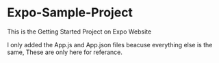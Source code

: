# Expo-Sample-Project

This is the Getting Started Project on Expo Website

I only added the App.js and App.json files beacuse everything else is the same, These are only here for referance. 
